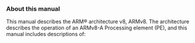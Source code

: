 ### About this manual

This manual describes the ARM® architecture v8, ARMv8. The architecture describes the operation of an
ARMv8-A Processing element (PE), and this manual includes descriptions of:

